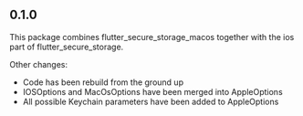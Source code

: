 ## 0.1.0
This package combines flutter_secure_storage_macos together with the ios part of flutter_secure_storage.

Other changes:
* Code has been rebuild from the ground up
* IOSOptions and MacOsOptions have been merged into AppleOptions
* All possible Keychain parameters have been added to AppleOptions
